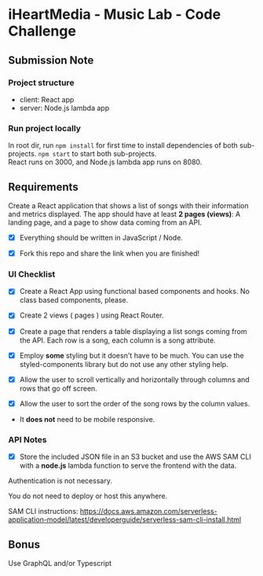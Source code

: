  # iHeartMedia - Music Lab - Code Challenge

## Submission Note
### Project structure
  - client: React app
  - server: Node.js lambda app
### Run project locally
In root dir, run `npm install` for first time to install dependencies of both sub-projects. `npm start` to start both sub-projects. \
React runs on 3000, and Node.js lambda app runs on 8080. 

## Requirements
Create a React application that shows a list of songs with their information and metrics displayed. The app should have at least **2 pages (views)**:
A landing page, and a page to show data coming from an API.

- [x] Everything should be written in JavaScript / Node.

- [x] Fork this repo and share the link when you are finished!

### UI Checklist

- [x] Create a React App using functional based components and hooks. No class based components, please.

- [x] Create 2 views ( pages ) using React Router.

- [x] Create a page that renders a table displaying a list songs coming from the API. Each row is a song, each column is a song attribute. 

- [x] Employ **some** styling but it doesn't have to be much. You can use the styled-components library but do not use any other styling help.

- [x] Allow the user to scroll vertically and horizontally through columns and rows that go off screen.

- [x] Allow the user to sort the order of the song rows by the column values.

- It **does not** need to be mobile responsive.

### API Notes

- [x] Store the included JSON file in an S3 bucket and use the AWS SAM CLI with a **node.js** lambda function to serve the frontend with the data.

Authentication is not necessary.

You do not need to deploy or host this anywhere.

SAM CLI instructions: https://docs.aws.amazon.com/serverless-application-model/latest/developerguide/serverless-sam-cli-install.html

## Bonus

Use GraphQL and/or Typescript
